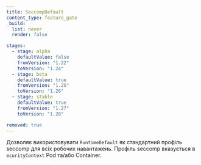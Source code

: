 ```yaml
---
title: SeccompDefault
content_type: feature_gate
_build:
  list: never
  render: false

stages:
  - stage: alpha 
    defaultValue: false
    fromVersion: "1.22"
    toVersion: "1.24"
  - stage: beta
    defaultValue: true
    fromVersion: "1.25"  
    toVersion: "1.26" 
  - stage: stable
    defaultValue: true
    fromVersion: "1.27"
    toVersion: "1.28"     

removed: true
---
```

Дозволяє використовувати `RuntimeDefault` як стандартний профіль seccomp для всіх робочих навантажень. Профіль seccomp вказується в `ecurityContext` Pod та/або Container.
